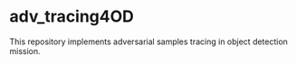 # adv_tracing4OD
This repository implements adversarial samples tracing in object detection mission. 
